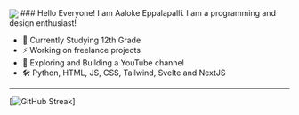 <img src="https://aaloke.com/img/Aaloke%20Logo.png" align="center">
### Hello Everyone!
I am Aaloke Eppalapalli. I am a programming and design enthusiast!

- 📖 Currently Studying 12th Grade
- ⚡ Working on freelance projects
- 🔭 Exploring and Building a YouTube channel
- 🛠️ Python, HTML, JS, CSS, Tailwind, Svelte and NextJS

---

[![GitHub Streak](https://streak-stats.demolab.com/?user=AalokeCode)]
